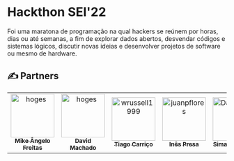 # Hackthon SEI'22

Foi uma maratona de programação na qual hackers se reúnem por horas, dias ou até semanas, a fim de explorar dados abertos, desvendar códigos e sistemas lógicos, discutir novas ideias e desenvolver projetos de software ou mesmo de hardware.

## ✍ Partners  <a name = "contributors"></a>
<!-- readme: collaborators,contributors -start -->
<table>
<tr>
    <td align="center">
        <a href="https://github.com/MrNameless10">
            <img src="https://avatars.githubusercontent.com/u/61701003?v=4" width="100;" alt="hoges"/>
            <br />
            <sub><b>Mike Ângelo Freitas</b></sub>
        </a>
    </td>
    <td align="center">
        <a href="https://github.com/quantik-git">
            <img src="https://avatars.githubusercontent.com/u/40385569?v=4" width="100;" alt="hoges"/>
            <br />
            <sub><b>David Machado</b></sub>
        </a>
    </td>
    <td align="center">
        <a href="https://github.com/Carricossauro">
            <img src="https://avatars.githubusercontent.com/u/56888585?v=4" width="100;" alt="wrussell1999"/>
            <br />
            <sub><b>Tiago Carriço</b></sub>
        </a>
    </td>
    <td align="center">
        <a href="https://github.com/inespresa">
            <img src="https://avatars.githubusercontent.com/u/61973380?v=4" width="100;" alt="juanpflores"/>
            <br />
            <sub><b>Inês Presa</b></sub>
        </a>
    </td>
    <td align="center">
        <a href="https://github.com/https://github.com/SimaoQuintela">
            <img src="https://avatars.githubusercontent.com/u/71183501?v=4" width="100;" alt="DavidLazaro"/>
            <br />
            <sub><b>Simao Quintela</b></sub>
        </a>
    </td>
  </tr>
</table>
<!-- readme: collaborators,contributors -end -->
